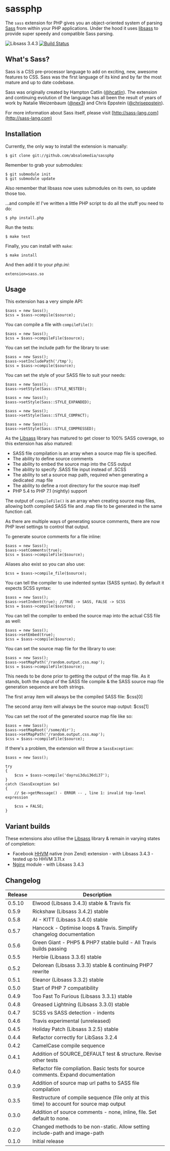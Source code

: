 # sassphp

The `sass` extension for PHP gives you an object-oriented system of parsing [Sass](http://sass-lang.com/) from within your PHP applications. Under the hood it uses [libsass](https://github.com/hcatlin/libsass) to provide super speedy and compatible Sass parsing.

![Libsass 3.4.3](https://img.shields.io/badge/libsass-3.4.3-yellow.svg) [![Build Status](https://travis-ci.org/absalomedia/sassphp.svg)](https://travis-ci.org/absalomedia/sassphp)

## What's Sass?

Sass is a CSS pre-processor language to add on exciting, new, awesome features to CSS. Sass was the first language of its kind and by far the most mature and up to date codebase.

Sass was originally created by Hampton Catlin ([@hcatlin](http://twitter.com/hcatlin)). The extension and continuing evolution of the language has all been the result of years of work by Natalie Weizenbaum ([@nex3](http://twitter.com/nex3)) and Chris Eppstein ([@chriseppstein](http://twitter.com/chriseppstein)).

For more information about Sass itself, please visit [http://sass-lang.com](http://sass-lang.com)

## Installation

Currently, the only way to install the extension is manually:

    $ git clone git://github.com/absalomedia/sassphp

Remember to grab your submodules:

    $ git submodule init
    $ git submodule update

Also remember that libsass now uses submodules on its own, so update those too.

...and compile it! I've written a little PHP script to do all the stuff you need to do:

    $ php install.php

Run the tests:

    $ make test

Finally, you can install with `make`:

    $ make install

And then add it to your _php.ini_:

    extension=sass.so

## Usage

This extension has a very simple API:

    $sass = new Sass();
    $css = $sass->compile($source);

You can compile a file with `compileFile()`:

    $sass = new Sass();
    $css = $sass->compileFile($source);

You can set the include path for the library to use:

    $sass = new Sass();
    $sass->setIncludePath('/tmp');
    $css = $sass->compile($source);

You can set the style of your SASS file to suit your needs:

    $sass = new Sass();
    $sass->setStyle(Sass::STYLE_NESTED);

    $sass = new Sass();
    $sass->setStyle(Sass::STYLE_EXPANDED);

    $sass = new Sass();
    $sass->setStyle(Sass::STYLE_COMPACT);

    $sass = new Sass();
    $sass->setStyle(Sass::STYLE_COMPRESSED);

As the [Libsass](https://github.com/hcatlin/libsass) library has matured to get closer to 100% SASS coverage, so this extension has also matured:
* SASS file compilation is an array when a source map file is specified.
* The ability to define source comments
* The ability to embed the source map into the CSS output
* The ability to specify .SASS file input instead of .SCSS
* The ability to set a source map path, required when generating a dedicated .map file
* The ability to define a root directory for the source map itself
* PHP 5.4 to PHP 7.1 (nightly) support

The output of `compileFile()` is an array when creating source map files, allowing both compiled SASS file and .map file to be generated in the same function call.

As there are multiple ways of generating source comments, there are now PHP level settings to control that output.

To generate source comments for a file inline:

    $sass = new Sass();
    $sass->setComments(true);
    $css = $sass->compileFile($source);

Aliases also exist so you can also use:

    $css = $sass->compile_file($source);

You can tell the compiler to use indented syntax (SASS syntax). By default it expects SCSS syntax:

    $sass = new Sass();
    $sass->setIndent(true); //TRUE -> SASS, FALSE -> SCSS
    $css = $sass->compile($source);

You can tell the compiler to embed the source map into the actual CSS file as well:

    $sass = new Sass();
    $sass->setEmbed(true);
    $css = $sass->compile($source);

You can set the source map file for the library to use:

    $sass = new Sass();
    $sass->setMapPath('/random.output.css.map');
    $css = $sass->compileFile($source);

This needs to be done prior to getting the output of the map file. As it stands, both the output of the SASS file compile & the SASS source map file generation sequence are both strings.

The first array item will always be the compiled SASS file:
    $css[0]

The second array item will always be the source map output:
    $css[1]

You can set the root of the generated source map file like so:

    $sass = new Sass();
    $sass->setMapRoot('/some/dir');
    $sass->setMapPath('/random.output.css.map');
    $css = $sass->compileFile($source);

If there's a problem, the extension will throw a `SassException`:

    $sass = new Sass();

    try
    {
        $css = $sass->compile('dayrui3dui36di37');
    }
    catch (SassException $e)
    {
        // $e->getMessage() - ERROR -- , line 1: invalid top-level expression

        $css = FALSE;
    }

## Variant builds

These extensions also utilise the [Libsass](https://github.com/hcatlin/libsass) library & remain in varying states of completion:

* Facebook [HHVM](https://github.com/absalomedia/sasshhvm) native (non Zend) extension - with Libsass 3.4.3 - tested up to HHVM 3.11.x
* [Nginx](https://github.com/absalomedia/sass-nginx-module) module - with Libsass 3.4.3

## Changelog

| Release | Description |
| --- | --- |
| 0.5.10 | Elwood (Libsass 3.4.3) stable & Travis fix |
| 0.5.9 | Rickshaw (Libsass 3.4.2) stable  |
| 0.5.8 | AI - KITT (Libsass 3.4.0) stable  |
| 0.5.7 | Hancock -  Optimise loops & Travis. Simplify changelog documentation |
| 0.5.6 | Green Giant - PHP5 & PHP7 stable build - All Travis builds passing |
| 0.5.5 | Herbie (Libsass 3.3.6) stable |
| 0.5.2 | Delorean (Libsass 3.3.3) stable & continuing PHP7 rewrite |
| 0.5.1 | Eleanor (Libsass 3.3.2) stable |
| 0.5.0 | Start of PHP 7 compatibility |
| 0.4.9 | Too Fast To Furious (Libsass 3.3.1) stable |
| 0.4.8 | Greased Lightning (Libsass 3.3.0) stable |
| 0.4.7 | SCSS vs SASS detection - indents |
| 0.4.6 | Travis experimental (unreleased) |
| 0.4.5 | Holiday Patch (Libsass 3.2.5) stable |
| 0.4.4 | Refactor correctly for LibSass 3.2.4 |
| 0.4.2 | CamelCase compile sequence |
| 0.4.1 | Addition of SOURCE_DEFAULT test & structure. Revise other tests |
| 0.4.0 | Refactor file compliation. Basic tests for source comments. Expand documentation |
| 0.3.9 | Addition of source map url paths to SASS file compilation |
| 0.3.5 | Restructure of compile sequence (file only at this time) to account for source map output |
| 0.3.0 | Addition of source comments - none, inline, file. Set default to none. |
| 0.2.0 | Changed methods to be non-static. Allow setting include-path and image-path |
| 0.1.0 | Initial release |
